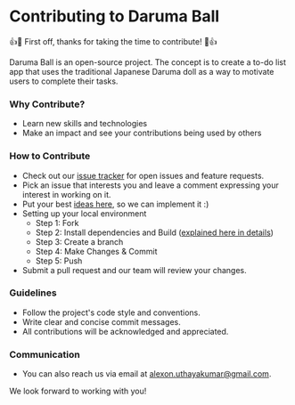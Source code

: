 # Contributing to Daruma Ball

:+1::tada: First off, thanks for taking the time to contribute! :tada::+1:

Daruma Ball is an open-source project. The concept is to create a to-do list app that uses the traditional Japanese Daruma doll as a way to motivate users to complete their tasks.

### Why Contribute?
- Learn new skills and technologies
- Make an impact and see your contributions being used by others

### How to Contribute
- Check out our [issue tracker](https://github.com/Alexon1999/daruma-ball/issues) for open issues and feature requests.
- Pick an issue that interests you and leave a comment expressing your interest in working on it.
- Put your best [ideas here](https://github.com/Alexon1999/daruma-ball/discussions/3), so we can implement it :)
- Setting up your local environment
  - Step 1: Fork
  - Step 2: Install dependencies and Build ([explained here in details](SETUP.md))
  - Step 3: Create a branch
  - Step 4: Make Changes & Commit
  - Step 5: Push
- Submit a pull request and our team will review your changes.

### Guidelines
- Follow the project's code style and conventions.
- Write clear and concise commit messages.
- All contributions will be acknowledged and appreciated.

### Communication
<!-- - Join our [Slack](https://yourproject.slack.com) or [Discord](https://discord.gg/yourproject) community to stay updated on the project and collaborate with other contributors. -->
- You can also reach us via email at alexon.uthayakumar@gmail.com.

We look forward to working with you!